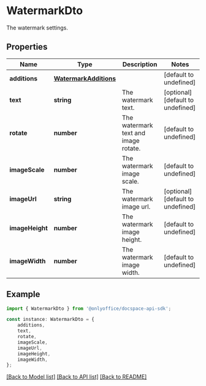 # WatermarkDto

The watermark settings.

## Properties

Name | Type | Description | Notes
------------ | ------------- | ------------- | -------------
**additions** | [**WatermarkAdditions**](WatermarkAdditions.md) |  | [default to undefined]
**text** | **string** | The watermark text. | [optional] [default to undefined]
**rotate** | **number** | The watermark text and image rotate. | [default to undefined]
**imageScale** | **number** | The watermark image scale. | [default to undefined]
**imageUrl** | **string** | The watermark image url. | [optional] [default to undefined]
**imageHeight** | **number** | The watermark image height. | [default to undefined]
**imageWidth** | **number** | The watermark image width. | [default to undefined]

## Example

```typescript
import { WatermarkDto } from '@onlyoffice/docspace-api-sdk';

const instance: WatermarkDto = {
    additions,
    text,
    rotate,
    imageScale,
    imageUrl,
    imageHeight,
    imageWidth,
};
```

[[Back to Model list]](../README.md#documentation-for-models) [[Back to API list]](../README.md#documentation-for-api-endpoints) [[Back to README]](../README.md)

